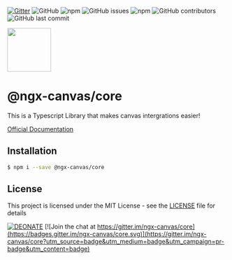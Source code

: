[![Gitter](https://badges.gitter.im/ngx-canvas/core.svg)](https://gitter.im/ngx-canvas/core?utm_source=badge&utm_medium=badge&utm_campaign=pr-badge) ![GitHub](https://img.shields.io/github/license/ngx-canvas/core) ![npm](https://img.shields.io/npm/dm/@ngx-canvas/core) ![GitHub issues](https://img.shields.io/github/issues-raw/ngx-canvas/core) ![npm](https://img.shields.io/npm/v/@ngx-canvas/core) ![GitHub contributors](https://img.shields.io/github/contributors/ngx-canvas/core) ![GitHub last commit](https://img.shields.io/github/last-commit/ngx-canvas/core)

<img src='https://raw.githubusercontent.com/ngx-canvas/core/master/projects/demo/src/assets/icon.png' width='100'>

# @ngx-canvas/core

This is a Typescript Library that makes canvas intergrations easier!

[Official Documentation](https://ngxcanvas.com/docs/core)

## Installation

```sh
$ npm i --save @ngx-canvas/core
```

## License

This project is licensed under the MIT License - see the [LICENSE](LICENSE) file for details

[![DEONATE](https://raw.githubusercontent.com/ngx-canvas/core/master/projects/demo/src/assets/donate.png)](https://www.paypal.com/cgi-bin/webscr?cmd=_s-xclick&hosted_button_id=ZVDGBQ9HJCE4Y&source=url) [![Join the chat at https://gitter.im/ngx-canvas/core](https://badges.gitter.im/ngx-canvas/core.svg)](https://gitter.im/ngx-canvas/core?utm_source=badge&utm_medium=badge&utm_campaign=pr-badge&utm_content=badge)